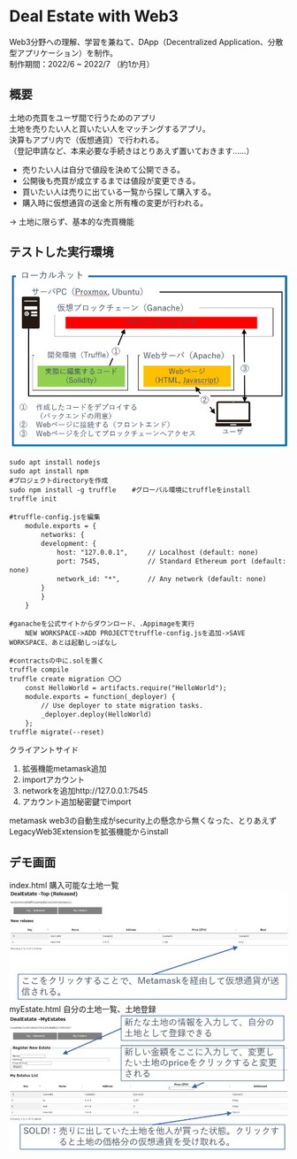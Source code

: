 # Deal Estate with Web3

Web3分野への理解、学習を兼ねて、DApp（Decentralized Application、分散型アプリケーション）を制作。  
制作期間：2022/6 ~ 2022/7 （約1か月）  

## 概要
土地の売買をユーザ間で行うためのアプリ  
土地を売りたい人と買いたい人をマッチングするアプリ。  
決算もアプリ内で（仮想通貨）で行われる。  
（登記申請など、本来必要な手続きはとりあえず置いておきます……）

* 売りたい人は自分で値段を決めて公開できる。
* 公開後も売買が成立するまでは値段が変更できる。
* 買いたい人は売りに出ている一覧から探して購入する。
* 購入時に仮想通貨の送金と所有権の変更が行われる。

→ 土地に限らず、基本的な売買機能

## テストした実行環境
![テスト環境](environment.jpg)
```
sudo apt install nodejs  
sudo apt install npm
#プロジェクトdirectoryを作成
sudo npm install -g truffle    #グローバル環境にtruffleをinstall
truffle init

#truffle-config.jsを編集
    module.exports = {
        networks: {
        development: {
            host: "127.0.0.1",     // Localhost (default: none)
            port: 7545,            // Standard Ethereum port (default: none)
            network_id: "*",       // Any network (default: none)
        }
        }
    }

#ganacheを公式サイトからダウンロード、.Appimageを実行
    NEW WORKSPACE->ADD PROJECTでtruffle-config.jsを追加->SAVE WORKSPACE、あとは起動しっぱなし

#contractsの中に.solを置く
truffle compile
truffle create migration 〇〇
    const HelloWorld = artifacts.require("HelloWorld");
    module.exports = function(_deployer) {
        // Use deployer to state migration tasks.
        _deployer.deploy(HelloWorld)
    };
truffle migrate(--reset)
```
クライアントサイド
1. 拡張機能metamask追加
1. importアカウント
1. networkを追加http://127.0.0.1:7545
1. アカウント追加秘密鍵でimport

metamask web3の自動生成がsecurity上の懸念から無くなった、とりあえずLegacyWeb3Extensionを拡張機能からinstall

## デモ画面
index.html 購入可能な土地一覧
![demo1](demo1.jpg)
myEstate.html 自分の土地一覧、土地登録
![demo2](demo2.jpg)